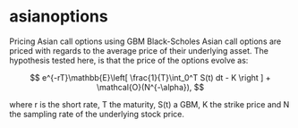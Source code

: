 # asianoptions
Pricing Asian call options using GBM Black-Scholes
Asian call options are priced with regards to the average price of their underlying asset. The hypothesis tested here, is that the price of the options evolve as:

$$ e^{-rT}\mathbb{E}\left[ \frac{1}{T}\int_0^T S(t) dt - K \right ] + \mathcal{O}(N^{-\alpha}), $$

where r is the short rate, T the maturity, S(t) a GBM, K the strike price and N the sampling rate of the underlying stock price. 
